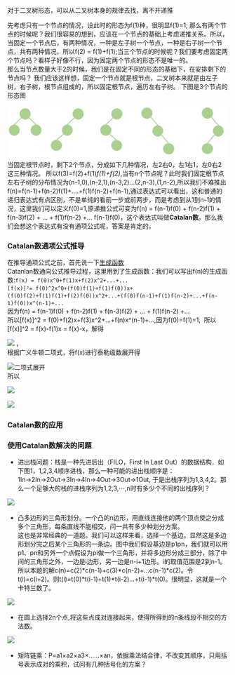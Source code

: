 对于二叉树形态，可以从二叉树本身的规律去找，离不开递推

先考虑只有一个节点的情况，设此时的形态为f(1)种，很明显f(1)=1;
那么有两个节点的时候呢？我们很容易的想到，应该在一个节点的基础上考虑递推关系。所以，当固定一个节点后，有两种情况，一种是左子树一个节点，一种是右子树一个节点，共有两种情况，所以f(2) = f(1)+f(1);当三个节点的时候呢？我们要考虑固定两个节点吗？看样子好像不行，因为固定两个节点的形态不是唯一的。  
那么当节点数量大于2的时候，我们是在固定不同的形态的基础下，在安排剩下的节点吗？
我们应该这样想，固定一个节点就是根节点，二叉树本来就是由左子树，右子树，根节点组成的，所以固定根节点，遍历左右子树。 下图是3个节点的形态图

![二叉树形态](https://github.com/CoinShine/coinshine.github.io/blob/master/media/picture/0.png)  
当固定根节点时，剩下2个节点，分成如下几种情况，左2右0，左1右1，左0右2 这三种情况。
所以f(3)=f(2)+f(1)*f(1)+f(2)*,当有n个节点呢？此时我们固定根节点左右子树的分布情况为(n-1,0),(n-2,1),(n-3,2)...(2,n-3),(1,n-2),所以我们不难推出f(n)=f(n-1)+f(n-2)f(1)+....+f(1)f(n-2)+f(n-1),通过表达式可以看出，这和普通的递归表达式有点区别，不是单纯的看前一步或前两步，而是考虑到从1到n-1的情况，这里我们可以定义f(0)=1,原递推公式可变为f(n) = f(n-1)f(0) + f(n-2)f(1) + f(n-3)f(2) + ... + f(1)f(n-2) +... f(n-1)f(0)，这个表达式叫做**Catalan数**。那么我们会想这个表达式有没有通项公式呢，答案是肯定的。

### Catalan数通项公式推导

在推导通项公式之前，首先说一下[生成函数](https://blog.csdn.net/qq_41357771/article/details/83449481)  
Catanlan数通向公式推导过程，这里用到了生成函数：我们可以写出f(n)的生成函数:`f(x) = f(0)x^0+f(1)x+f(2)x^2+...+... `  
```[f(x)]²= f(0)^2x^0+(f(0)f(1)+f(1)f(0))x+(f(0)f(2)+f(1)f(1)+f(2)f(0))x^2+...+(f(0)f(n-1)+f(1)f(n-2)+...+f(n-1)f(0))x^(n-1)+...```   
因为f(n) = f(n-1)f(0) + f(n-2)f(1) + f(n-3)f(2) + ... + f(1)f(n-2) +...       
所以[f(x)]^2 = f(0)+f(2)x+f(3)x^2+...+f(n)x^(n-1)+...,因为f(0)=f(1)=1,  所以[f(x)]^2 = f(x)-f(1)x = f(x)-x，解得


![](https://github.com/CoinShine/coinshine.github.io/blob/master/media/picture/1.png)
，  
根据广义牛顿二项式，将f(x)进行泰勒级数展开得

![二项式展开](https://github.com/CoinShine/coinshine.github.io/blob/master/media/picture/2.png)  
所以  


![](https://github.com/CoinShine/coinshine.github.io/blob/master/media/picture/3.png)


![](https://github.com/CoinShine/coinshine.github.io/blob/master/media/picture/4.png)

### Catalan数的应用

### 使用Catalan数解决的问题

- 进出栈问题：栈是一种先进后出（FILO，First In Last Out）的数据结构．如下图1，1,2,3,4顺序进栈，那么一种可能的进出栈顺序是：1In→2In→2Out→3In→4In→4Out→3Out→1Out, 于是出栈序列为1,3,4,2。那么一个足够大的栈的进栈序列为1,2,3,⋯,n时有多少个不同的出栈序列？

![](https://github.com/CoinShine/coinshine.github.io/blob/master/media/picture/5.png)
- 凸多边形的三角形划分。一个凸的n边形，用直线连接他的两个顶点使之分成多个三角形，每条直线不能相交，问一共有多少种划分方案。   
  这也是非常经典的一道题。我们可以这样来看，选择一个基边，显然这是多边形划分完之后某个三角形的一条边。图中我们假设基边是p1pn，我们就可以用p1、pn和另外一个点假设为pi做一个三角形，并将多边形分成三部分，除了中间的三角形之外，一边是i边形，另一边是n-i+1边形。i的取值范围是2到n-1。所以本题的解c(n)=c(2)*c(n-1)+c(3)*c(n-2)+...c(n-1)*c(2)。令t(i)=c(i+2)。则t(i)=t(0)*t(i-1)+t(1)*t(i-2)...+t(i-1)*t(0)。很明显，这就是一个卡特兰数了。
  
![](https://github.com/CoinShine/coinshine.github.io/blob/master/media/picture/6.png)
- 在圆上选择2n个点,将这些点成对连接起来，使得所得到的n条线段不相交的方法数。 

![](https://github.com/CoinShine/coinshine.github.io/blob/master/media/picture/7.png)
- 矩阵链乘：P=a1×a2×a3×……×an，依据乘法结合律，不改变其顺序，只用括号表示成对的乘积，试问有几种括号化的方案？ 
